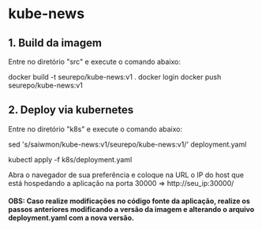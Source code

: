 # kube-news

## 1. Build da imagem
Entre no diretório "src" e execute o comando abaixo:

docker build -t seurepo/kube-news:v1 .
docker login
docker push seurepo/kube-news:v1

## 2. Deploy via kubernetes
Entre no diretório "k8s" e execute o comando abaixo:

sed 's/saiwmon\/kube-news:v1/seurepo\/kube-news:v1/' deployment.yaml

kubectl apply -f k8s/deployment.yaml

Abra o navegador de sua preferência e coloque na URL o IP do host que está hospedando a aplicação na porta 30000 => http://seu_ip:30000/



#### OBS: Caso realize modificações no código fonte da aplicação, realize os passos anteriores modificando a versão da imagem e alterando o arquivo deployment.yaml com a nova versão.